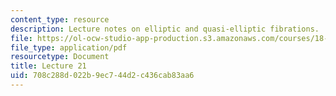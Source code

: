 ```yaml
---
content_type: resource
description: Lecture notes on elliptic and quasi-elliptic fibrations.
file: https://ol-ocw-studio-app-production.s3.amazonaws.com/courses/18-727-topics-in-algebraic-geometry-algebraic-surfaces-spring-2008/708c288d022b9ec744d2c436cab83aa6_lect21.pdf
file_type: application/pdf
resourcetype: Document
title: Lecture 21
uid: 708c288d-022b-9ec7-44d2-c436cab83aa6
---
```

